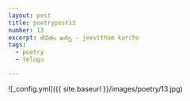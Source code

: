 ```yaml
---
layout: post
title: poetrypost13
number: 13
excerpt: జీవితం ఖర్చు - jeevitham karchu
tags:
  - poetry
  - telugu

---
```




![_config.yml]({{ site.baseurl }}/images/poetry/13.jpg)

